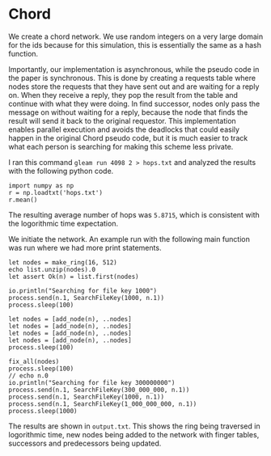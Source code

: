 # Chord

We create a chord network. We use random integers on a very large domain for the ids because for this simulation, this is essentially the same as a hash function.

Importantly, our implementation is asynchronous, while the pseudo code in the paper is synchronous. This is done by creating a requests table where nodes store the requests that they have sent out and are waiting for a reply on. When they receive a reply, they pop the result from the table and continue with what they were doing. In find successor, nodes only pass the message on without waiting for a reply, because the node that finds the result will send it back to the original requestor. This implementation enables parallel execution and avoids the deadlocks that could easily happen in the original Chord pseudo code, but it is much easier to track what each person is searching for making this scheme less private.

I ran this command `gleam run 4098 2 > hops.txt` and analyzed the results with the following python code.

```
import numpy as np
r = np.loadtxt('hops.txt')
r.mean()
```

The resulting average number of hops was `5.8715`, which is consistent with the logorithmic time expectation.

We initiate the network. An example run with the following main function was run where we had more print statements.

```
let nodes = make_ring(16, 512)
echo list.unzip(nodes).0
let assert Ok(n) = list.first(nodes)

io.println("Searching for file key 1000")
process.send(n.1, SearchFileKey(1000, n.1))
process.sleep(100)

let nodes = [add_node(n), ..nodes]
let nodes = [add_node(n), ..nodes]
let nodes = [add_node(n), ..nodes]
let nodes = [add_node(n), ..nodes]
process.sleep(100)

fix_all(nodes)
process.sleep(100)
// echo n.0
io.println("Searching for file key 300000000")
process.send(n.1, SearchFileKey(300_000_000, n.1))
process.send(n.1, SearchFileKey(1000, n.1))
process.send(n.1, SearchFileKey(1_000_000_000, n.1))
process.sleep(1000)
```

The results are shown in `output.txt`. This shows the ring being traversed in logorithmic time, new nodes being added to the network with finger tables, successors and predecessors being updated.

